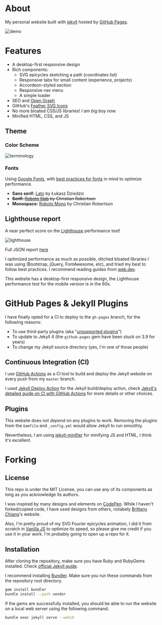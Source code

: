 # About

My personal website built with [jekyll](https://jekyllrb.com)
hosted by [GitHub Pages](https://pages.github.com/).

![demo](https://raw.githubusercontent.com/rand-asswad/rand-asswad.github.io/master/_src/assets/img/demo.png)

# Features

- A desktop-first responsive design
- Rich components:
  - SVG epicycles sketching a path (coordinates list)
  - Responsive tabs for small content (experience, projects)
  - Accordeon-styled section
  - Responsive nav menu
  - A simple loader
- SEO and [Open Graph](https://ogp.me/)
- GitHub's [Feather SVG Icons](https://feathericons.com/)
- No more bloated CSS/JS libraries! *I am big boy now.*
- Minified HTML, CSS, and JS

## Theme

### Color Scheme

![terminology](https://visme.co/blog/wp-content/uploads/2016/09/website23-1024x512.jpg)

### Fonts

Using [Google Fonts](https://fonts.google.com/),
with [best practices for fonts](https://web.dev/font-best-practices/)
in mind to optimize performance.

- **Sans serif:** [Lato](https://fonts.google.com/specimen/Lato) by Łukasz Dziedzic
- ~~**Serif:** [Roboto Slab](https://fonts.google.com/specimen/Roboto+Slab) by Christian Robertson~~
- **Monospace:** [Roboto Mono](https://fonts.google.com/specimen/Roboto+Mono) by Christian Robertson

## Lighthouse report

A near perfect score on the [Lighthouse](https://github.com/GoogleChrome/lighthouse)
performance test!

![lighthouse](https://raw.githubusercontent.com/rand-asswad/rand-asswad.github.io/master/_src/assets/img/lighthouse_desktop_2022_03_29.png)

Full JSON report
[here](https://gist.githubusercontent.com/rand-asswad/37c5f8595a8e3e0000b5b73126198b2e/raw/cb47c8ee752a237a6f4f9641d86556ef9060d4f5/rand-asswad.xyz_2022-03-29_24-55-37.lighthouse.report.json)

I optimized performance as much as possible, ditched bloated libraries
I was using (Bootstrap, jQuery, FontAwesome, etc),
and tried my best to follow best practices.
I recommend reading guides from [web.dev](https://web.dev/).

This website has a desktop-first responsive design,
the Lighthouse performance test for the mobile version is in the 60s.

# GitHub Pages & Jekyll Plugins

I have finally opted for a CI to deploy to the `gh-pages` branch,
for the following reasons:

- To use third-party plugins (aka
  "[unsupported plugins](https://docs.github.com/en/pages/setting-up-a-github-pages-site-with-jekyll/about-github-pages-and-jekyll#plugins)")
- To update to Jekyll 4 (the `github-pages` gem have been stuck on 3.9 for years)
- To change my Jekyll source directory (yes, I'm one of those people)

## Continuous Integration (CI)

I use [GitHub Actions](https://docs.github.com/en/actions) as a CI tool
to build and deploy the Jekyll website on every push from my `master` branch.

I used [Jekyll Deploy Action](https://github.com/jeffreytse/jekyll-deploy-action)
for the Jekyll build/deploy action, check
[Jekyll's detailed guide on CI with GitHub Actions](https://jekyllrb.com/docs/continuous-integration/github-actions/)
for more details or other choices.

## Plugins

This website does not *depend* on any plugins to work.
Removing the plugins from the `Gemfile` and `_config.yml`
would allow Jekyll to run smoothly.

Nevertheless, I am using [jekyll-minifier](https://github.com/digitalsparky/jekyll-minifier)
for minifying JS and HTML, I think it's excellent.

# Forking

## License

This repo is under the MIT License, you can use any of its components
as long as you acknowledge its authors.

I was inspired by many designs and elements on [CodePen](https://codepen.io/).
While I haven't forked/copied code, I have used designs from others,
notabely [Brittany Chiang](https://brittanychiang.com/)'s website.

Also, I'm pretty proud of my SVG Fourier epicycles animation,
I did it from scratch in [Vanilla JS](http://vanilla-js.com/) to optimize its speed,
so please give me credit if you use it in your work.
I'm probably going to open up a repo for it.

## Installation

After cloning the repository, make sure you have Ruby and RubyGems installed.
Check [official Jekyll guide](https://jekyllrb.com/docs/installation/).

I recommend installing [Bundler](https://bundler.io/).
Make sure you run these commands from the repository root directory.

```sh
gem install bundler
bundle install --path vendor
```
If the gems are successfully installed,
you should be able to run the website on a local web server
using the following command.

```sh
bundle exec jekyll serve --watch
```